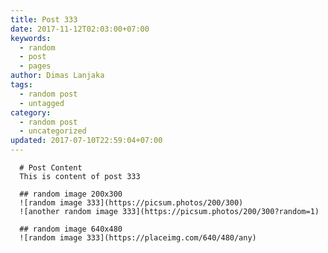 ```yaml
---
title: Post 333
date: 2017-11-12T02:03:00+07:00
keywords:
  - random
  - post
  - pages
author: Dimas Lanjaka
tags:
  - random post
  - untagged
category:
  - random post
  - uncategorized
updated: 2017-07-10T22:59:04+07:00
---
```


      # Post Content
      This is content of post 333

      ## random image 200x300
      ![random image 333](https://picsum.photos/200/300)
      ![another random image 333](https://picsum.photos/200/300?random=1)

      ## random image 640x480
      ![random image 333](https://placeimg.com/640/480/any)
      